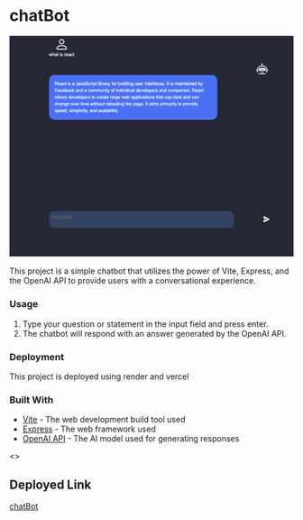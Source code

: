<h1>chatBot</h1>
<img src='./client/assets/image.png' alt=''/>
    <p>This project is a simple chatbot that utilizes the power of Vite, Express, and the OpenAI API to provide users with a conversational experience.</p>

<h3>Usage</h3>
    <ol>
      <li>Type your question or statement in the input field and press enter.</li>
      <li>The chatbot will respond with an answer generated by the OpenAI API.</li>
    </ol>

<h3>Deployment</h3>
    <p>This project is deployed using render and vercel </p>

<h3>Built With</h3>
   <ul>
      <li><a href="https://github.com/vitejs/vite">Vite</a> - The web development build tool used</li>
      <li><a href="https://expressjs.com/">Express</a> - The web framework used</li>
      <li><a href="https://openai.com/">OpenAI API</a> - The AI model used for generating responses</li>
    </ul>
<>
    <h2>Deployed Link</h2>
    <a href='https://aichatbot-two.vercel.app/'>chatBot</a>
